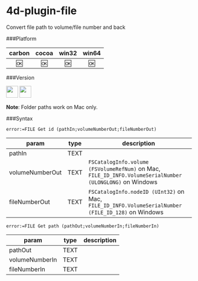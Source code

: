 # 4d-plugin-file
Convert file path to volume/file number and back

###Platform

| carbon | cocoa | win32 | win64 |
|:------:|:-----:|:---------:|:---------:|
|🆗|🆗|🆗|🆗|

###Version

<img src="https://cloud.githubusercontent.com/assets/1725068/18940649/21945000-8645-11e6-86ed-4a0f800e5a73.png" width="32" height="32" /> <img src="https://cloud.githubusercontent.com/assets/1725068/18940648/2192ddba-8645-11e6-864d-6d5692d55717.png" width="32" height="32" />

**Note**: Folder paths work on Mac only.

###Syntax

```
error:=FILE Get id (pathIn;volumeNumberOut;fileNumberOut)
```

param|type|description
------------|------|----
pathIn|TEXT|
volumeNumberOut|TEXT|``FSCatalogInfo.volume (FSVolumeRefNum)`` on Mac, ``FILE_ID_INFO.VolumeSerialNumber (ULONGLONG)`` on Windows
fileNumberOut|TEXT|``FSCatalogInfo.nodeID (UInt32)`` on Mac, ``FILE_ID_INFO.VolumeSerialNumber (FILE_ID_128)`` on Windows 

```
error:=FILE Get path (pathOut;volumeNumberIn;fileNumberIn)
```

param|type|description
------------|------|----
pathOut|TEXT|
volumeNumberIn|TEXT|
fileNumberIn|TEXT|
